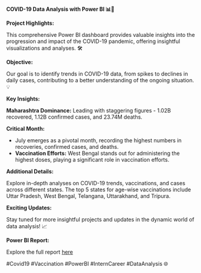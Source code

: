 
**COVID-19 Data Analysis with Power BI 📊🦠**

**Project Highlights:**

This comprehensive Power BI dashboard provides valuable insights into the progression and impact of the COVID-19 pandemic, offering insightful visualizations and analyses. 🛠️

**Objective:**

Our goal is to identify trends in COVID-19 data, from spikes to declines in daily cases, contributing to a better understanding of the ongoing situation. 💡

**Key Insights:**


 **Maharashtra Dominance:**
  Leading with staggering figures - 1.02B recovered, 1.12B confirmed cases, and 23.74M deaths.

 **Critical Month:**
- July emerges as a pivotal month, recording the highest numbers in recoveries, confirmed cases, and deaths.
- **Vaccination Efforts:** West Bengal stands out for administering the highest doses, playing a significant role in vaccination efforts.

**Additional Details:**

Explore in-depth analyses on COVID-19 trends, vaccinations, and cases across different states. The top 5 states for age-wise vaccinations include Uttar Pradesh, West Bengal, Telangana, Uttarakhand, and Tripura.

**Exciting Updates:**

Stay tuned for more insightful projects and updates in the dynamic world of data analysis! 📈

**Power BI Report:**

Explore the full report [here](https://app.powerbi.com/view?r=eyJrIjoiOTg4ZjNiMjQtYWQwYS00NzY4LTkxZDAtOTNiYzVkNzkxNjNlIiwidCI6IjgzNDkyODIyLWRhMzktNDMyMS1hYzgxLTQ0NjZlMWRmMzVkNSJ9)

#Covid19 #Vaccination #PowerBI #InternCareer #DataAnalysis 🌐
